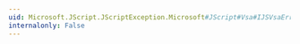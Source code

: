 ```yaml
---
uid: Microsoft.JScript.JScriptException.Microsoft#JScript#Vsa#IJSVsaError#Description
internalonly: False
---
```

